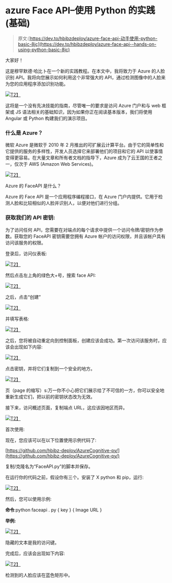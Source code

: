 # azure Face API–使用 Python 的实践(基础)

> 原文:[https://dev.to/hbibzdeploy/azure-face-api-动手使用-python-basic-8jc](https://dev.to/hbibzdeploy/azure-face-api--hands-on-using-python-basic-8jc)

大家好！

这是穆罕默德·哈比卜在一个新的实践教程。在本文中，我将致力于 Azure 的人脸识别 API。我将向您展示如何利用这个非常强大的 API，通过检测图像中的人脸来为您的应用程序添加识别功能。

[![](img/81e9309d0bb89a2cecb11f93c99cb35f.png)T2】](https://res.cloudinary.com/practicaldev/image/fetch/s--FXoaI-ms--/c_limit%2Cf_auto%2Cfl_progressive%2Cq_auto%2Cw_880/https://notebooks.azure.com/Content/landing-page/pythonintro.png)

这将是一个没有先决技能的指南，尽管唯一的要求是访问 Azure 门户和与 web 框架或 JS 语法相关的基础知识，因为如果你正在阅读基本版本，我们将使用 Angular 或 Python 构建我们的演示项目。

### 什么是 Azure？

微软 Azure 是微软于 2010 年 2 月推出的可扩展云计算平台。由于它的简单性和它提供的服务的多样性，开发人员选择它来部署他们的项目和它的 API 以使事情变得更容易。在大量文章和所有者文档的指导下，Azure 成为了云王国的王者之一，仅次于 AWS (Amazon Web Services)。

[![](img/5f6b8588cb74befd22e6edc9ff37a332.png)T2】](https://res.cloudinary.com/practicaldev/image/fetch/s--OCsgq7wH--/c_limit%2Cf_auto%2Cfl_progressive%2Cq_auto%2Cw_880/https://s3curi7y.tn/papers/image2.jpeg)

Azure 的 FaceAPI 是什么？

Azure 的 Face API 是一个应用程序编程接口，在 Azure 门户内提供。它用于检测人脸和比较相似的人脸并识别人，以便对他们进行分组。

### 获取我们的 API 密钥:

为了访问任何 API，您需要在对端点的每个请求中提供一个访问令牌/密钥作为参数。获取您的 FaceAPI 密钥需要您拥有 Azure 帐户的访问权限，并且该帐户具有访问该服务的权限。

登录后，访问仪表板:

[![](img/daa3a48f983d528e977ed53224dc92ec.png)T2】](https://res.cloudinary.com/practicaldev/image/fetch/s--rj1HY_8H--/c_limit%2Cf_auto%2Cfl_progressive%2Cq_auto%2Cw_880/https://s3curi7y.tn/papers/image3.png)

然后点击左上角的绿色大+号，搜索 face API:

[![](img/b77ee15b0b31fb1136c4f2c2713a08e6.png)T2】](https://res.cloudinary.com/practicaldev/image/fetch/s--Bf0AhIwK--/c_limit%2Cf_auto%2Cfl_progressive%2Cq_auto%2Cw_880/https://s3curi7y.tn/papers/image4.png)

之后，点击“创建”

[![](img/6043f5e574135f8b81ae7bc851aaf7ee.png)T2】](https://res.cloudinary.com/practicaldev/image/fetch/s--19taCu3s--/c_limit%2Cf_auto%2Cfl_progressive%2Cq_auto%2Cw_880/https://s3curi7y.tn/papers/image5.png)

并填写表格:

[![](img/31ac209f9575a895e300e7a814d32adc.png)T2】](https://res.cloudinary.com/practicaldev/image/fetch/s--rXZXwFMw--/c_limit%2Cf_auto%2Cfl_progressive%2Cq_auto%2Cw_880/https://s3curi7y.tn/papers/image6.png)

之后，您将被自动重定向到控制面板，创建应该会成功。第一次访问该服务时，应该会出现如下内容:

[![](img/99d51bc4a97162db58ceaaa7fa39fac2.png)T2】](https://res.cloudinary.com/practicaldev/image/fetch/s--PNzyqabX--/c_limit%2Cf_auto%2Cfl_progressive%2Cq_auto%2Cw_880/https://s3curi7y.tn/papers/image7.png)

点击密钥，并将它们复制到一个安全的地方。

[![](img/571138ebfd3310bfc34e17d1a1367621.png)T2】](https://res.cloudinary.com/practicaldev/image/fetch/s--OGvGmiI0--/c_limit%2Cf_auto%2Cfl_progressive%2Cq_auto%2Cw_880/https://s3curi7y.tn/papers/image8.png)

页（page 的缩写）s:万一你不小心把它们展示给了不可信的一方，你可以安全地重新生成它们，把以前的密钥状态改为无效。

接下来，访问概述页面，复制端点 URL，这应该因地区而异。

[![](img/08bab1869378418f8faff5c12449112e.png)T2】](https://res.cloudinary.com/practicaldev/image/fetch/s--FqAEGd6P--/c_limit%2Cf_auto%2Cfl_progressive%2Cq_auto%2Cw_880/https://s3curi7y.tn/papers/image9.png)

首次使用:

现在，您应该可以在以下位置使用示例代码了:

[https://github.com/hbibz-deploy/AzureCognitive-py/](https://github.com/hbibz-deploy/AzureCognitive-py/)

复制/克隆名为“FaceAPI.py”的脚本并保存。

在运行你的代码之前，假设你有三个。安装了 X python 和 pip，运行:

[![](img/c51c7629970f1b43a583dc1a1db7449f.png)T2】](https://res.cloudinary.com/practicaldev/image/fetch/s--rd2vRMG4--/c_limit%2Cf_auto%2Cfl_progressive%2Cq_auto%2Cw_880/https://s3curi7y.tn/papers/image10.png)

然后，您可以使用示例:

**命令**:python faceapi . py { key } { Image URL }

**举例:**

[![](img/2a74f86e890c39bf3e8fc693a752f1f0.png)T2】](https://res.cloudinary.com/practicaldev/image/fetch/s--4mhIjhhn--/c_limit%2Cf_auto%2Cfl_progressive%2Cq_auto%2Cw_880/https://s3curi7y.tn/papers/image11.png)

隐藏的文本是我的访问键。

完成后，应该会出现如下内容:

[![](img/a4e15463f206ea40d8b7b0ae813ec344.png)T2】](https://res.cloudinary.com/practicaldev/image/fetch/s--Ep-tn-Qv--/c_limit%2Cf_auto%2Cfl_progressive%2Cq_auto%2Cw_880/https://s3curi7y.tn/papers/image12.png)

检测到的人脸应该在蓝色矩形中。